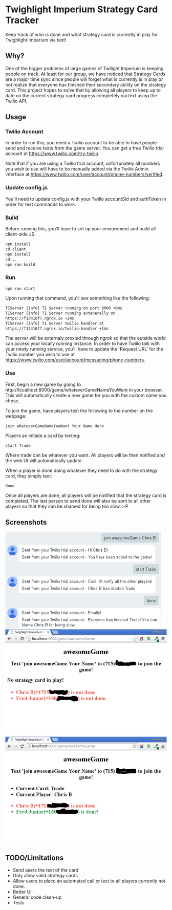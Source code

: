 # Twighlight Imperium Strategy Card Tracker
Keep track of who is done and what strategy card is currently in play for Twighlight Imperium via text!

## Why?
One of the bigger problems of large games of Twilight Imperium is keeping people on track.  At least for
our group, we have noticed that Strategy Cards are a major time sync since people will forget what is currently
is in play or not realize that everyone has finished their secondary ability on the strategy card.  This project
hopes to solve that by allowing all players to keep up to date on the current strategy card progress completely via
text using the Twilio API.

## Usage
### Twilio Account
In order to run this, you need a Twilio account to be able to have people send and receive texts from the game
server.  You can get a free Twilio trial account at https://www.twilio.com/try-twilio.

Note that if you are using a Twilio trial account, unfortunately all numbers you wish to use will have to be
manually added via the Twilio Admin interface at https://www.twilio.com/user/account/phone-numbers/verified.

### Update config.js
You'll need to update config.js with your Twilio accountSid and authToken in order for text commands to work.

### Build
Before running this, you'll have to set up your enviornment and build all client-side JS.

```
npm install
cd client
npm install
cd ..
npm run build
```

### Run
```
npm run start
```

Upon running that command, you'll see something like the following:

```
TIServer [info] TI Server running on port 8000 +0ms
TIServer [info] TI Server running extenerally on https://f13416f7.ngrok.io +2ms
TIServer [info] TI Server twilio handler at https://f13416f7.ngrok.io/twilio-handler +1ms
```

The server will be externaly proxied through ngrok so that the outside world can access your locally
running instance.  In order to have Twilio talk with your newly running service, you'll have to 
update the 'Request URL' for the Twilio number you wish to use at https://www.twilio.com/user/account/messaging/phone-numbers.

### Use
First, begin a new game by going to http://localhost:8000/game/whateverGameNameYouWant in your browser.
This will automatically create a new game for you with the custom name you chose.

To join the game, have players text the following to the number on the webpage:

```
join whateverGameNameYouWant Your Name Here
```

Players an initiate a card by texting:

```
start Trade
```

Where trade can be whatever you want.  All players will be then notified and the web UI will automatically update.

When a player is done doing whatever they need to do with the strategy card, they simply text:

```
done
```

Once all players are done, all players will be notified that the strategy card is completed.  The last person to 
send done will also be sent to all other players so that they can be shamed for being too slow. :-P

## Screenshots
![sms](docs/imgs/sms.png?raw=true)
![No Active Card](docs/imgs/web-no-card.png?raw=true)
![Active Card](docs/imgs/web-active-card.png?raw=true)

## TODO/Limitations
* Send users the text of the card
* Only allow valid strategy cards
* Allow users to place an automated call or text to all players currently not done.
* Better UI
* General code clean-up
* Tests
